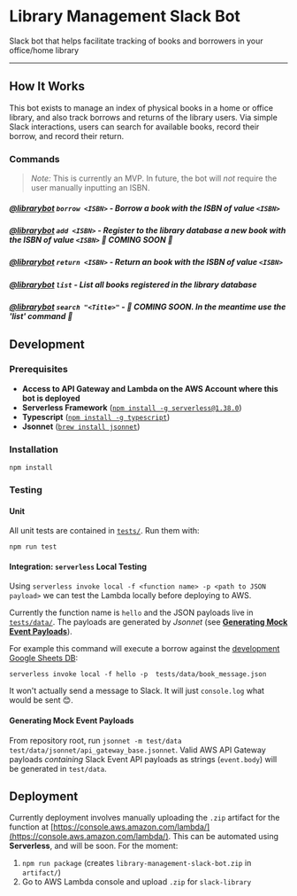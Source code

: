 # Library Management Slack Bot

Slack bot that helps facilitate tracking of books and borrowers in your office/home library

-----

## How It Works

This bot exists to manage an index of physical books in a home or office library, and 
also track borrows and returns of the library users. Via simple Slack interactions, 
users can search for available books, record their borrow, and record their return. 

### Commands 

> *Note:* This is currently an MVP. In future, the bot will *not* require the user manually inputting an ISBN.

##### **[@librarybot](/README.md) `borrow <ISBN>`** - Borrow a book with the ISBN of value `<ISBN>`
##### **[@librarybot](/README.md) `add <ISBN>`** - Register to the library database a new book with the ISBN of value `<ISBN>` 🚧 COMING SOON 🚧
##### **[@librarybot](/README.md) `return <ISBN>`** - Return an book with the ISBN of value `<ISBN>`
##### **[@librarybot](/README.md) `list`** - List all books registered in the library database
##### **[@librarybot](/README.md) `search "<Title>"`** - 🚧 *COMING SOON. In the meantime use the 'list' command* 🚧

## Development

### Prerequisites 

- **Access to API Gateway and Lambda on the AWS Account where this bot is deployed** 
- **Serverless Framework** ([`npm install -g serverless@1.38.0`](https://serverless.com/framework/docs/getting-started/))
- **Typescript** ([`npm install -g typescript`](https://www.typescriptlang.org/#download-links))
- **Jsonnet** ([`brew install jsonnet`](https://formulae.brew.sh/formula/jsonnet))

### Installation 

`npm install`

### Testing 

#### Unit

All unit tests are contained in [`tests/`](tests/). Run them with:

`npm run test`

#### Integration: `serverless` Local Testing

Using `serverless invoke local -f <function name> -p <path to JSON payload>` we can test the Lambda locally
before deploying to AWS.

Currently the function name is `hello` and the JSON payloads live in [`tests/data/`](/tests/data). The payloads
are generated by _Jsonnet_ (see [**Generating Mock Event Payloads**](#generating-mock-event-payloads)).

For example this command will execute a borrow against the [development Google Sheets DB](https://docs.google.com/spreadsheets/d/1Vbvys2uiSyJWPKsFWjMyHeZ-1mTWDTZCyeFfYCkemuQ/edit#gid=0): 

`serverless invoke local -f hello -p  tests/data/book_message.json`

It won't actually send a message to Slack. It will just `console.log` what would be sent 😊.

#### Generating Mock Event Payloads 

From repository root, run `jsonnet -m test/data test/data/jsonnet/api_gateway_base.jsonnet`. Valid AWS API Gateway payloads
*containing* Slack Event API payloads as strings (`event.body`) will be generated in `test/data`.

## Deployment 

Currently deployment involves manually uploading the `.zip` artifact for the 
function at [https://console.aws.amazon.com/lambda/](https://console.aws.amazon.com/lambda/). 
This can be automated using **Serverless**, and will be soon. For the moment: 

1. `npm run package` (creates `library-management-slack-bot.zip` in `artifact/`)
2. Go to AWS Lambda console and upload `.zip` for `slack-library`
 

